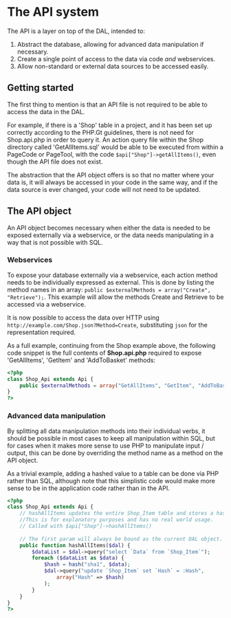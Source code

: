 The API system
==============
The API is a layer on top of the DAL, intended to:

1. Abstract the database, allowing for advanced data manipulation if necessary.
2. Create a single point of access to the data via code *and* webservices.
3. Allow non-standard or external data sources to be accessed easily.

Getting started
---------------
The first thing to mention is that an API file is not required to be able to access the data in the DAL.

For example, if there is a 'Shop' table in a project, and it has been set up correctly according to the PHP.Gt guidelines, there is not need for Shop.api.php in order to query it. An action query file within the Shop directory called 'GetAllItems.sql' would be able to be executed from within a PageCode or PageTool, with the code `$api["Shop"]->getAllItems()`, even though the API file does not exist.

The abstraction that the API object offers is so that no matter where your data is, it will always be accessed in your code in the same way, and if the data source is ever changed, your code will not need to be updated.

The API object
--------------
An API object becomes necessary when either the data is needed to be exposed externally via a webservice, or the data needs manipulating in a way that is not possible with SQL.

### Webservices ###
To expose your database externally via a webservice, each action method needs to be individually expressed as external. This is done by listing the method names in an array: `public $externalMethods = array("Create", "Retrieve");`. This example will allow the methods Create and Retrieve to be accessed via a webservice.

It is now possible to access the data over HTTP using `http://example.com/Shop.json?Method=Create`, substituting `json` for the representation required.

As a full example, continuing from the Shop example above, the following code snippet is the full contents of **Shop.api.php** required to expose 'GetAllItems', 'GetItem' and 'AddToBasket' methods:

```php
<?php
class Shop_Api extends Api {
	public $externalMethods = array("GetAllItems", "GetItem", "AddToBasket");
}
?>
```

### Advanced data manipulation ###
By splitting all data manipulation methods into their individual verbs, it should be possible in most cases to keep all manipulation within SQL, but for cases when it makes more sense to use PHP to manipulate input / output, this can be done by overriding the method name as a method on the API object.

As a trivial example, adding a hashed value to a table can be done via PHP rather than SQL, although note that this simplistic code would make more sense to be in the application code rather than in the API.

```php
<?php
class Shop_Api extends Api {
	// hashAllItems updates the entire Shop_Item table and stores a hash value.
	//This is for explanatory purposes and has no real world usage.
	// Called with $api["Shop"]->hashAllItems()
	
	// The first param will always be bound as the current DAL object.
	public function hashAllItems($dal) {
		$dataList = $dal->query("select `Data` from `Shop_Item`");
		foreach ($dataList as $data) {
			$hash = hash("sha1", $data);
			$dal->query("update `Shop_Item` set `Hash` = :Hash",
				array("Hash" => $hash)
			);
		}
	}
}
?>
```
